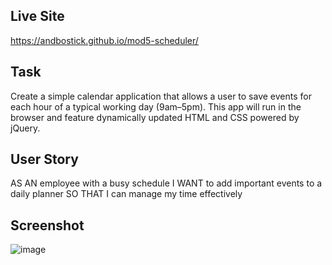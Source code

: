 ## Live Site

https://andbostick.github.io/mod5-scheduler/

## Task

Create a simple calendar application that allows a user to save events for each hour of a typical working day (9am–5pm). This app will run in the browser and feature dynamically updated HTML and CSS powered by jQuery.

## User Story

AS AN employee with a busy schedule
I WANT to add important events to a daily planner
SO THAT I can manage my time effectively

## Screenshot

![image](https://github.com/andbostick/mod4-quizer/assets/20637259/72c896b5-a98e-479b-ba0a-d4301a83ae12)
